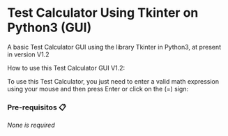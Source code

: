# Test Calculator Using Tkinter on Python3 (GUI)


A basic Test Calculator GUI using the library Tkinter in Python3, at present in version V1.2



How to use this Test Calculator GUI V1.2:


To use this Test Calculator, you just need to enter a valid math expression using your mouse and then press Enter or click on the (=) sign:


### Pre-requisitos 📋

_None is required_

